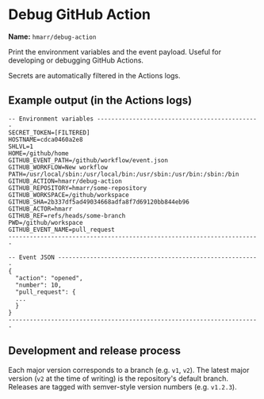 # Debug GitHub Action

**Name:** `hmarr/debug-action`

Print the environment variables and the event payload. Useful for developing or
debugging GitHub Actions.

Secrets are automatically filtered in the Actions logs.

## Example output (in the Actions logs)

```
-- Environment variables ----------------------------------------------
SECRET_TOKEN=[FILTERED]
HOSTNAME=cdca0460a2e8
SHLVL=1
HOME=/github/home
GITHUB_EVENT_PATH=/github/workflow/event.json
GITHUB_WORKFLOW=New workflow
PATH=/usr/local/sbin:/usr/local/bin:/usr/sbin:/usr/bin:/sbin:/bin
GITHUB_ACTION=hmarr/debug-action
GITHUB_REPOSITORY=hmarr/some-repository
GITHUB_WORKSPACE=/github/workspace
GITHUB_SHA=2b337df5ad49034668adfa8f7d69120bb844eb96
GITHUB_ACTOR=hmarr
GITHUB_REF=refs/heads/some-branch
PWD=/github/workspace
GITHUB_EVENT_NAME=pull_request
-----------------------------------------------------------------------

-- Event JSON ---------------------------------------------------------
{
  "action": "opened",
  "number": 10,
  "pull_request": {
  ...
  }
}
-----------------------------------------------------------------------
```

## Development and release process

Each major version corresponds to a branch (e.g. `v1`, `v2`). The latest major
version (`v2` at the time of writing) is the repository's default branch.
Releases are tagged with semver-style version numbers (e.g. `v1.2.3`).
